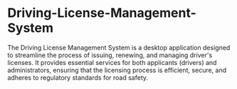# Driving-License-Management-System
The Driving License Management System is a desktop application designed to streamline the process of issuing, renewing, and managing driver's licenses. It provides essential services for both applicants (drivers) and administrators, ensuring that the licensing process is efficient, secure, and adheres to regulatory standards for road safety.

